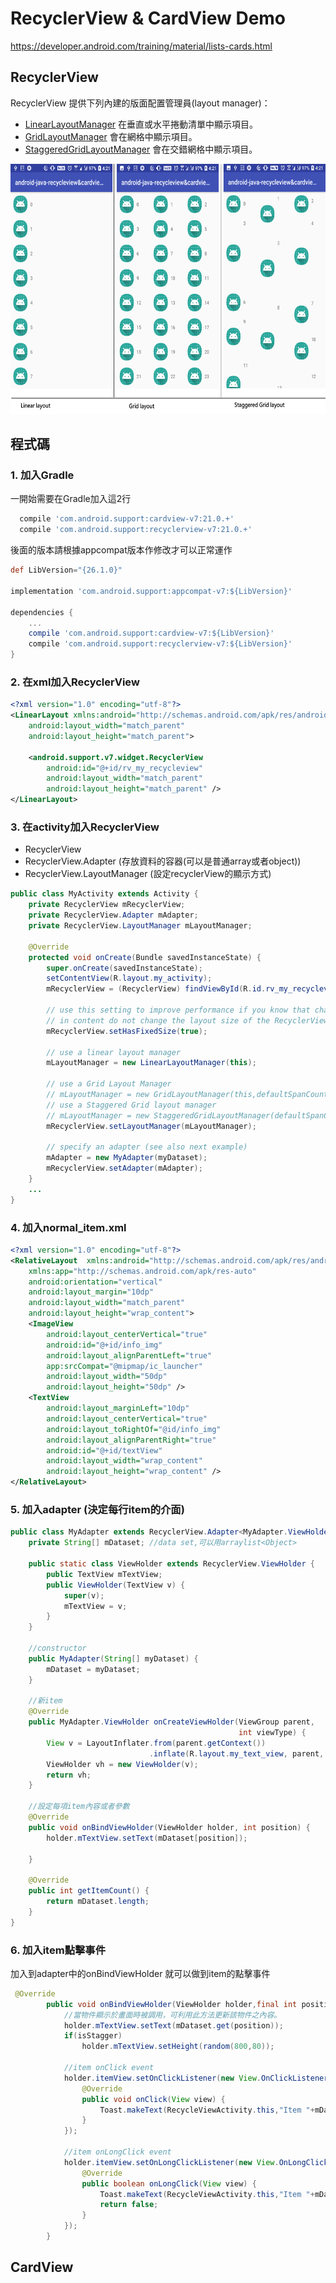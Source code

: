 # RecyclerView & CardView Demo

https://developer.android.com/training/material/lists-cards.html

## RecyclerView
RecyclerView 提供下列內建的版面配置管理員(layout manager)：

+ [LinearLayoutManager](https://developer.android.com/reference/android/support/v7/widget/LinearLayoutManager.html) 在垂直或水平捲動清單中顯示項目。
+ [GridLayoutManager](https://developer.android.com/reference/android/support/v7/widget/GridLayoutManager.html) 會在網格中顯示項目。
+ [StaggeredGridLayoutManager](https://developer.android.com/reference/android/support/v7/widget/StaggeredGridLayoutManager.html) 會在交錯網格中顯示項目。
<img src="screenshots/recyclerlayout.png" height="400"/>

## 程式碼
### 1. 加入Gradle
 一開始需要在Gradle加入這2行
```gradle
  compile 'com.android.support:cardview-v7:21.0.+'
  compile 'com.android.support:recyclerview-v7:21.0.+'
```
後面的版本請根據appcompat版本作修改才可以正常運作
```gradle
def LibVersion="{26.1.0}"

implementation 'com.android.support:appcompat-v7:${LibVersion}'

dependencies {
    ...
    compile 'com.android.support:cardview-v7:${LibVersion}'
    compile 'com.android.support:recyclerview-v7:${LibVersion}'
}
```

### 2. 在xml加入RecyclerView
```xml
<?xml version="1.0" encoding="utf-8"?>
<LinearLayout xmlns:android="http://schemas.android.com/apk/res/android"
    android:layout_width="match_parent"
    android:layout_height="match_parent">

    <android.support.v7.widget.RecyclerView
        android:id="@+id/rv_my_recycleview"
        android:layout_width="match_parent"
        android:layout_height="match_parent" />
</LinearLayout>
```

### 3. 在activity加入RecyclerView
+ RecyclerView 
+ RecyclerView.Adapter (存放資料的容器(可以是普通array或者object))
+ RecyclerView.LayoutManager (設定recyclerView的顯示方式)
```java
public class MyActivity extends Activity {
    private RecyclerView mRecyclerView;
    private RecyclerView.Adapter mAdapter;
    private RecyclerView.LayoutManager mLayoutManager;

    @Override
    protected void onCreate(Bundle savedInstanceState) {
        super.onCreate(savedInstanceState);
        setContentView(R.layout.my_activity);
        mRecyclerView = (RecyclerView) findViewById(R.id.rv_my_recycleview);

        // use this setting to improve performance if you know that changes
        // in content do not change the layout size of the RecyclerView
        mRecyclerView.setHasFixedSize(true);

        // use a linear layout manager
        mLayoutManager = new LinearLayoutManager(this);
		
		// use a Grid Layout Manager
		// mLayoutManager = new GridLayoutManager(this,defaultSpanCount);
		// use a Staggered Grid layout manager
		// mLayoutManager = new StaggeredGridLayoutManager(defaultSpanCount,StaggeredGridLayoutManager.VERTICAL);
        mRecyclerView.setLayoutManager(mLayoutManager);

        // specify an adapter (see also next example)
        mAdapter = new MyAdapter(myDataset);
        mRecyclerView.setAdapter(mAdapter);
    }
    ...
}
```

### 4. 加入normal_item.xml
```xml
<?xml version="1.0" encoding="utf-8"?>
<RelativeLayout  xmlns:android="http://schemas.android.com/apk/res/android"
    xmlns:app="http://schemas.android.com/apk/res-auto"
    android:orientation="vertical"
    android:layout_margin="10dp"
    android:layout_width="match_parent"
    android:layout_height="wrap_content">
    <ImageView
        android:layout_centerVertical="true"
        android:id="@+id/info_img"
        android:layout_alignParentLeft="true"
        app:srcCompat="@mipmap/ic_launcher"
        android:layout_width="50dp"
        android:layout_height="50dp" />
    <TextView
        android:layout_marginLeft="10dp"
        android:layout_centerVertical="true"
        android:layout_toRightOf="@id/info_img"
        android:layout_alignParentRight="true"
        android:id="@+id/textView"
        android:layout_width="wrap_content"
        android:layout_height="wrap_content" />
</RelativeLayout>
```

### 5. 加入adapter (決定每行item的介面)

```java
public class MyAdapter extends RecyclerView.Adapter<MyAdapter.ViewHolder> {
    private String[] mDataset; //data set,可以用arraylist<Object>

    public static class ViewHolder extends RecyclerView.ViewHolder {
        public TextView mTextView;
        public ViewHolder(TextView v) {
            super(v);
            mTextView = v;
        }
    }

	//constructor
    public MyAdapter(String[] myDataset) {
        mDataset = myDataset;
    }

	//新item
    @Override
    public MyAdapter.ViewHolder onCreateViewHolder(ViewGroup parent,
                                                   int viewType) {
        View v = LayoutInflater.from(parent.getContext())
                               .inflate(R.layout.my_text_view, parent, false);
        ViewHolder vh = new ViewHolder(v);
        return vh;
    }

	//設定每項item內容或者參數
    @Override
    public void onBindViewHolder(ViewHolder holder, int position) {
        holder.mTextView.setText(mDataset[position]);

    }
	
    @Override
    public int getItemCount() {
        return mDataset.length;
    }
}
```

### 6. 加入item點擊事件
加入到adapter中的onBindViewHolder 就可以做到item的點擊事件
```java
 @Override
        public void onBindViewHolder(ViewHolder holder,final int position) {
            //當物件顯示於畫面時被調用，可利用此方法更新該物件之內容。
            holder.mTextView.setText(mDataset.get(position));
            if(isStagger)
                holder.mTextView.setHeight(random(800,80));

            //item onClick event
            holder.itemView.setOnClickListener(new View.OnClickListener() {
                @Override
                public void onClick(View view) {
                    Toast.makeText(RecycleViewActivity.this,"Item "+mDataset.get(position)+" click ",Toast.LENGTH_SHORT).show();
                }
            });

            //item onLongClick event
            holder.itemView.setOnLongClickListener(new View.OnLongClickListener() {
                @Override
                public boolean onLongClick(View view) {
                    Toast.makeText(RecycleViewActivity.this,"Item "+mDataset.get(position)+" long click ",Toast.LENGTH_SHORT).show();
                    return false;
                }
            });
        }
```

## CardView